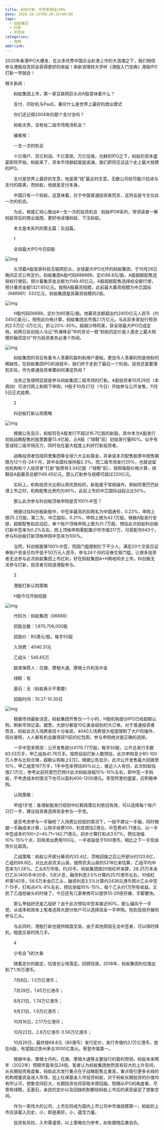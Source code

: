 ```yaml
---
title: 蚂蚁打新，中签率预估100%
date: 2020-10-15T08:20:25+08:00
tags:
  - 蚂蚁集团
  - 打新
  - 中签率
categories:
  - 电商
abbrlink:
---
```


2020年香港IPO大爆发，在众多优秀中国企业赴港上市的大浪潮之下，我们相信参与港股投资将会获得更好的收益！来新浪理财大学听《港股入门宝典》港股IPO打新一学就会！　

相关新闻：

　　蚂蚁集团上市，第一家互联网巨头对A股意味着什么？

　　支付、印钞机与PaaS，兼论什么是世界上最好的商业模式

　　你们还记得2004年的那个支付宝吗？

　　蚂蚁太贵，没有给二级市场喝汤机会？　　

　　编者按：

　　一生一次的机会

　　十亿用户、百亿利润、千亿营收、万亿估值，光鲜的IPO之下，蚂蚁的资本盛宴即将开始。蚂蚁来了，资本市场掀起层层波澜，我们即将见证这个史上最大规模的IPO。

　　支付是世界上最好的生意，他是离“钱”最近的生意。无数公司绞尽脑汁拉进与支付的距离，而蚂蚁，他就是支付本身。

　　中国只有一个蚂蚁，这意味着，对于中国普通投资者而言，这将会是今生仅此一次的机会。

　　为此，格隆汇倾心推出#一生一次的投资机会 · 蚂蚁IPO#系列，带领读者一解蚂蚁背后的商业版图，更好地读懂蚂蚁、下注蚂蚁。

　　本文是本系列的第五篇：实战篇。

　　1

　　全球最大IPO今日招股

![img](https://cdn.jsdelivr.net/gh/yakeing/Documentation@main/Hexo/images/2305-kcaeqzx4866063.png)

　　头顶着A股首家科技互联网巨头，全球最大IPO光环的蚂蚁集团，于10月26日晚间正式公布定价。蚂蚁集团A股代码688688，定价68.8元/股，A股超额配售选择权行使前，预计募集资金总额为1149.45亿元，A股超额配售选择权全额行使，预计募资金额1321.65亿元。按照A股募资规模，此前最大募资规模为中芯国际（688981）532亿元，蚂蚁集团是其募资规模的2倍。

![img](https://cdn.jsdelivr.net/gh/yakeing/Documentation@main/Hexo/images/a8c1-kcaeqzx4866182.png)

　　H股代码06688，定价为80港元/股。地募资总额超出约2400亿元人民币（约345亿美元）。按照此价格计算，蚂蚁集团总市值2.1万亿元。与此前多家投行预测的2.5万亿-3万亿元，折让20%-30%。超越沙特阿美，获全球最大IPO已成定局。如两日前创始人马云“外滩峰会”中的言论一致“蚂蚁的定价是人类史上最大规模的融资定价”作为投资者务必凑个热闹。

![img](https://cdn.jsdelivr.net/gh/yakeing/Documentation@main/Hexo/images/350c-kcaeqzx4866286.png)

　　蚂蚁集团的背后有着令人羡慕的盈利和用户基础，更加令人羡慕的则是他标的稀缺性，在蚂蚁集团IPO的进程中，我们终于走到了最后一个阶段。投资还是要落到实处，作为普通投资者要如何凑这热闹？

　　当务之急很明显就是参与蚂蚁集团二级市场的打新。A股投资者10月29日（本周四）可进行网上和网下申购，H股于10月27日（今日）开始参与公开发售，11月5日正式挂牌。

　　2

　　科创板打新认购策略

![img](https://cdn.jsdelivr.net/gh/yakeing/Documentation@main/Hexo/images/f688-kcaeqzx4866376.png)

　　根据公告显示，蚂蚁将在A股发行不超过16.7亿股的新股，其中本次A股发行初始战略配售的股票数量13.4亿股，占A股（“绿鞋”前）初始发行量80%。似乎有意减轻二级市场压力，同时也在最大程度上利好打新投资者。

　　战略投资者包括阿里集团等全球六大主权基金，并承诺本次配售股票中限售期限为12个月-24个月，其中全国社保持股2.3%。而二级市场发行20%，也就说留给机构和个人投资者“打新”股票有3.34亿股（“绿鞋”前），按照每股价格计算，绿鞋前A股募资总额1149.45亿元，那么打新参与规模可超过220亿元。

　　实际上，机构投资大比例认购优质标的，新股属于常规操作，例如阿里巴巴赴港上市之时，机构配售比例均为90%，此前上市的中芯国际战投占比50%。

　　那么此次参与科创板顶格申购是否100%中签？

　　根据过往科创板新股中，中签率最高的前两名为中国通号，0.23%，申购上限25.2万股，第二为，中芯国际，0.21%，申购上限为42.1万股。根据A股发行安排，超额配售权启动后，单个账户顶格申购上限为31.7万股，预估此次蚂蚁科创板打新中签率为0.2%左右，网上顶格申购需配置沪市市值317万，可获配号643个，参与科创板打新顶格申购中签率为100%。

　　当然，科创板能够100%中签，但因门槛限制拦下不少人。满足20个交易日证券账户资金日均不低于50万元人民币，参与24个月的证券交易门槛，让很多投资者无法参与此次蚂蚁集团上市红利，好在蚂蚁集团A+H两地同步上市。科创板无法参与打新，投资者可绕道港股参与。

　　3

　　港股打新认购策略

　　H股今日开始招股

![img](https://cdn.jsdelivr.net/gh/yakeing/Documentation@main/Hexo/images/6626-kcaeqzx4866461.png)

　　代码为：蚂蚁集团（06688）

　　招股总数：1,670,706,000股

　　招股价：80港元/股，每手50股

　　入场费：4040.31元

　　乙组头：545.65万

　　联席保荐人：花旗、摩根大通、摩根士丹利及中金

　　绿鞋：有

　　基石：无（蚂蚁表示不需要）

　　招股时间：10.27-10.30日

![img](https://cdn.jsdelivr.net/gh/yakeing/Documentation@main/Hexo/images/9cbe-kcaeqzx4866554.png)

　　根据市场最新消息，蚂蚁集团开售仅一个小时，H股机构部分IPO已经超额认购，刷新市场记录。据悉，大部分都是10亿美金级别的大订单。对于普通投资者而言，蚂蚁此次入场费表现十分亲民，4040入场费很大程度限制了大户的操作，阳光普照，人人都有机会赢得双11前的红包雨，参与申购绝对是正确的选择。

　　一手中签率预测：公开发售部分4176.77万股，每手50股，公开总发行手数83.53万手，甲乙组各41.76万手。按照目前打新人数预估，此次申购至少80-100万人参与比较合理，超额认购板上钉钉。根据公告显示，此次公开发售最大回拨至10%，甲乙组至167万手，1手中签率预估80%以上，接近人人有份，此次蚂蚁估值2.1万亿，参考此前阿里巴巴预计此次蚂蚁涨幅10%-15%左右，即中签一手蚂蚁，不考虑成本的情况下也可以盈利400-1200港元。享受阿里的盛宴，应积极申购。

　　认购策略：

　　甲组1手党：香港新股发行规则中红鞋政策红利依旧有效，可以选择每个账户只打一手，建议投资者选择现金参与一手党。

　　是否考虑参与一手融呢？入场费比较低的情况下，一般不建议一手融，同时根据一手融成本计算，认购手续费100，利息预估2港元，中签费40.71港元。以一手中签成本约100+2+40.71=142.71港元，初步计算打和点3.57%，预估涨幅10%-15%个点，扣除卖出费用100元，一手收益低于500港币。相比之下一手现金性价比超高。

　　乙组策略：蚂蚁公开部分募资约33.4亿，顶格回拨之后公开部分约133.6亿，乙组约66.8亿。对比此前农夫山泉，按照农夫山泉的5218亿来估算，乙组平均中签率为1.28%。乙头8万市值，约20手。蚂蚁集团按20倍杠杆来算，28.25万本金打乙头1400手中20手，5天计息，融资利息3.5%计算约2570港币左右，10倍杠杆需140手，56.5万本金打乙头，融资利息3.5%计算约2438元港币预计乙头中签7-15手，打和点4%-8%左右，预估涨幅10%-15%，每个乙头约1万所有收益。又到了乙组抢破头的时候了，今日还有几家券商可以提供10-20倍孖展，手脚要快。

　　那么甲组好还是乙组好？由于此次预估中签率接近90%，那么偏向于一手党，从成本和效率上笔者选择大部分账户可以选择现金一手申购。抢到高倍孖展则参与乙头。

　　与此同时，港股打新也提供暗盘交易，由于其他原因无法中签者，可以择时择机，暗盘交易时捞几手。

　　4

　　少有会飞的大象

　　随着定价的敲定，估值也尘埃落定。回顾估值，2018年，蚂蚁集团的估值达到了1.16万港币。

　　7月8日，1.5万亿港币；

　　7月29日，1.65万亿港币；

　　8月21日，1.74万亿港币；

　　9月21日，1.9万亿港币；

　　10月16日，2.17万亿港币；

　　10月22日，2.8万亿港币-3.56万亿港币；

　　10月26日，最终按68.8元（80港币）发行定价，发行市值约2.1万亿港币，放在A股，有望超过贵州茅台3000亿美元，荣登市值第一。

　　根据中金、摩根士丹利、花旗、摩根大通等主要投行的盈利预测，蚂蚁未来两年（2022年）预期市盈率仅24倍。笔者认为蚂蚁集团依然具有较大的上升空间，从长期投资角度看，蚂蚁此次发行重点在于战略配售比重高，重点吸引更多长线的机构增量资金进入市场，加上社保基金入市投资蚂蚁，对于蚂蚁长期投资的价值均有所认可，想象空间巨大，长期投资也将获取丰厚回报。短期从IPO的角度看，尽管有绿鞋，无基石，亲民的定价以及回拨机制都给蚂蚁上市后的表现留足了想象空间。

　　作为一家伟大的公司，上市后将成为国内上市公司中市值规模第一，蚂蚁的上市应该载入历史，小，即是美好。小，蕴含力量。

　　投资有风险，入市需谨慎，以上策略仅为参考，如有跟随后果自负。